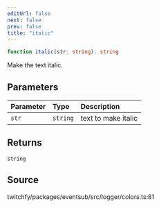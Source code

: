 ```yaml
---
editUrl: false
next: false
prev: false
title: "italic"
---
```


```ts
function italic(str: string): string
```

Make the text italic.

## Parameters

| Parameter | Type | Description |
| :------ | :------ | :------ |
| `str` | `string` | text to make italic |

## Returns

`string`

## Source

twitchfy/packages/eventsub/src/logger/colors.ts:81
